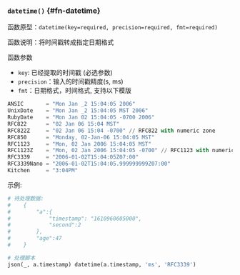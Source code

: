 
### `datetime()` {#fn-datetime}

函数原型：`datetime(key=required, precision=required, fmt=required)`

函数说明：将时间戳转成指定日期格式

函数参数

- `key`: 已经提取的时间戳 (必选参数)
- `precision`：输入的时间戳精度(s, ms)
- `fmt`：日期格式，时间格式, 支持以下模版

```python
ANSIC       = "Mon Jan _2 15:04:05 2006"
UnixDate    = "Mon Jan _2 15:04:05 MST 2006"
RubyDate    = "Mon Jan 02 15:04:05 -0700 2006"
RFC822      = "02 Jan 06 15:04 MST"
RFC822Z     = "02 Jan 06 15:04 -0700" // RFC822 with numeric zone
RFC850      = "Monday, 02-Jan-06 15:04:05 MST"
RFC1123     = "Mon, 02 Jan 2006 15:04:05 MST"
RFC1123Z    = "Mon, 02 Jan 2006 15:04:05 -0700" // RFC1123 with numeric zone
RFC3339     = "2006-01-02T15:04:05Z07:00"
RFC3339Nano = "2006-01-02T15:04:05.999999999Z07:00"
Kitchen     = "3:04PM"
```

示例:

```python
# 待处理数据:
#    {
#        "a":{
#            "timestamp": "1610960605000",
#            "second":2
#        },
#        "age":47
#    }

# 处理脚本
json(_, a.timestamp) datetime(a.timestamp, 'ms', 'RFC3339')
```
